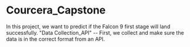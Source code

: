 # Courcera_Capstone
In this project, we want to predict if the Falcon 9 first stage will land successfully.
"Data Collection_API" -- First, we collect and make sure the data is in the correct format from an API.

